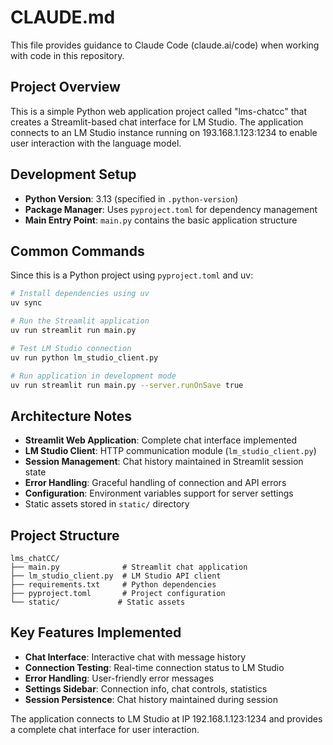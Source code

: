 # CLAUDE.md

This file provides guidance to Claude Code (claude.ai/code) when working with code in this repository.

## Project Overview

This is a simple Python web application project called "lms-chatcc" that creates a Streamlit-based chat interface for LM Studio. The application connects to an LM Studio instance running on 193.168.1.123:1234 to enable user interaction with the language model.

## Development Setup

- **Python Version**: 3.13 (specified in `.python-version`)
- **Package Manager**: Uses `pyproject.toml` for dependency management
- **Main Entry Point**: `main.py` contains the basic application structure

## Common Commands

Since this is a Python project using `pyproject.toml` and uv:

```bash
# Install dependencies using uv
uv sync

# Run the Streamlit application
uv run streamlit run main.py

# Test LM Studio connection
uv run python lm_studio_client.py

# Run application in development mode
uv run streamlit run main.py --server.runOnSave true
```

## Architecture Notes

- **Streamlit Web Application**: Complete chat interface implemented
- **LM Studio Client**: HTTP communication module (`lm_studio_client.py`)
- **Session Management**: Chat history maintained in Streamlit session state
- **Error Handling**: Graceful handling of connection and API errors
- **Configuration**: Environment variables support for server settings
- Static assets stored in `static/` directory

## Project Structure

```
lms_chatCC/
├── main.py              # Streamlit chat application
├── lm_studio_client.py  # LM Studio API client
├── requirements.txt     # Python dependencies
├── pyproject.toml       # Project configuration
└── static/             # Static assets
```

## Key Features Implemented

- **Chat Interface**: Interactive chat with message history
- **Connection Testing**: Real-time connection status to LM Studio
- **Error Handling**: User-friendly error messages
- **Settings Sidebar**: Connection info, chat controls, statistics
- **Session Persistence**: Chat history maintained during session

The application connects to LM Studio at IP 192.168.1.123:1234 and provides a complete chat interface for user interaction.